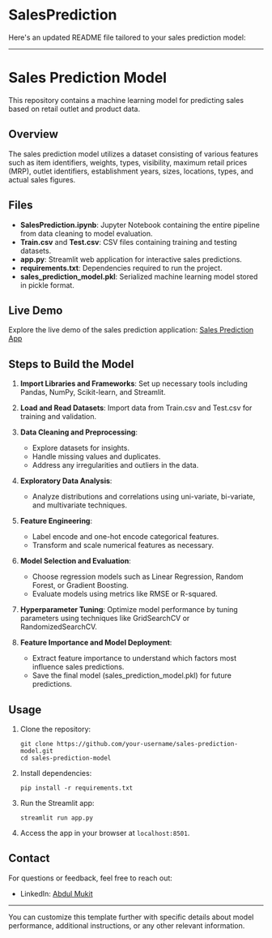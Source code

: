 # SalesPrediction

Here's an updated README file tailored to your sales prediction model:

---

# Sales Prediction Model

This repository contains a machine learning model for predicting sales based on retail outlet and product data.

## Overview

The sales prediction model utilizes a dataset consisting of various features such as item identifiers, weights, types, visibility, maximum retail prices (MRP), outlet identifiers, establishment years, sizes, locations, types, and actual sales figures.

## Files

- **SalesPrediction.ipynb**: Jupyter Notebook containing the entire pipeline from data cleaning to model evaluation.
- **Train.csv** and **Test.csv**: CSV files containing training and testing datasets.
- **app.py**: Streamlit web application for interactive sales predictions.
- **requirements.txt**: Dependencies required to run the project.
- **sales_prediction_model.pkl**: Serialized machine learning model stored in pickle format.

## Live Demo

Explore the live demo of the sales prediction application:
[Sales Prediction App](https://salesprediction-e6mhgr8mrh64v3g6kbx8ki.streamlit.app/#sales-prediction-app)

## Steps to Build the Model

1. **Import Libraries and Frameworks**: Set up necessary tools including Pandas, NumPy, Scikit-learn, and Streamlit.
   
2. **Load and Read Datasets**: Import data from Train.csv and Test.csv for training and validation.

3. **Data Cleaning and Preprocessing**:
   - Explore datasets for insights.
   - Handle missing values and duplicates.
   - Address any irregularities and outliers in the data.

4. **Exploratory Data Analysis**:
   - Analyze distributions and correlations using uni-variate, bi-variate, and multivariate techniques.

5. **Feature Engineering**:
   - Label encode and one-hot encode categorical features.
   - Transform and scale numerical features as necessary.

6. **Model Selection and Evaluation**:
   - Choose regression models such as Linear Regression, Random Forest, or Gradient Boosting.
   - Evaluate models using metrics like RMSE or R-squared.

7. **Hyperparameter Tuning**: Optimize model performance by tuning parameters using techniques like GridSearchCV or RandomizedSearchCV.

8. **Feature Importance and Model Deployment**:
   - Extract feature importance to understand which factors most influence sales predictions.
   - Save the final model (sales_prediction_model.pkl) for future predictions.

## Usage

1. Clone the repository:
   ```
   git clone https://github.com/your-username/sales-prediction-model.git
   cd sales-prediction-model
   ```

2. Install dependencies:
   ```
   pip install -r requirements.txt
   ```

3. Run the Streamlit app:
   ```
   streamlit run app.py
   ```

4. Access the app in your browser at `localhost:8501`.

## Contact

For questions or feedback, feel free to reach out:
- LinkedIn: [Abdul Mukit](https://www.linkedin.com/in/abdul-mukit-1bbb72218)

---

You can customize this template further with specific details about model performance, additional instructions, or any other relevant information.
